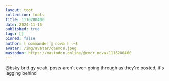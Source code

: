 ```yaml
---
layout: toot
collection: toots
title: 1116200400
date: 2024-11-16
published: true
tags: []
pinned: false
author: ⸸ commander ░ nova ⸸ :~$
avatar: /img/avatar/daemon.jpeg
mastodon: https://mastodon.online/@cmdr_nova/1116200400
---
```


@bsky.brid.gy yeah, posts aren't even going through as they're posted, it's lagging behind
